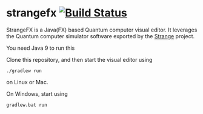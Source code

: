 # strangefx [![Build Status](https://api.travis-ci.org/gluonhq/strangefx.svg?branch=master)](https://travis-ci.org/gluonhq/strangefx)

StrangeFX is a Java(FX) based Quantum computer visual editor.
It leverages the Quantum computer simulator software exported by the [Strange](https://github.com/gluonhq/strange) project.

You need Java 9 to run this

Clone this repository, and then start the visual editor using
```
./gradlew run
```
on Linux or Mac.

On Windows, start using
```
gradlew.bat run
```
